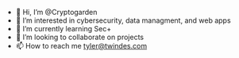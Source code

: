 - 👋 Hi, I’m @Cryptogarden
- 👀 I’m interested in cybersecurity, data managment, and web apps
- 🌱 I’m currently learning Sec+
- 💞️ I’m looking to collaborate on projects
- 📫 How to reach me tyler@twindes.com

<!---
Cryptogarden/Cryptogarden is a ✨ special ✨ repository because its `README.md` (this file) appears on your GitHub profile.
You can click the Preview link to take a look at your changes.
--->
